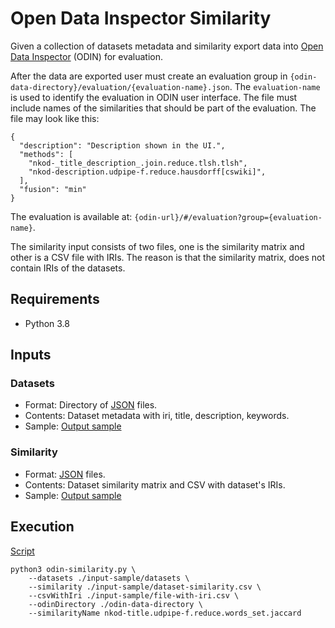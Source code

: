 # Open Data Inspector Similarity
Given a collection of datasets metadata and similarity export data into 
[Open Data Inspector](https://github.com/mff-uk/open-dataset-inspector) (ODIN)
for evaluation.  

After the data are exported user must create an evaluation group in 
```{odin-data-directory}/evaluation/{evaluation-name}.json```. 
The ```evaluation-name``` is used to identify the evaluation in ODIN 
user interface. The file must include names of the similarities that should be 
part of the evaluation. The file may look like this:
```
{
  "description": "Description shown in the UI.",
  "methods": [
    "nkod-_title_description_.join.reduce.tlsh.tlsh",
    "nkod-description.udpipe-f.reduce.hausdorff[cswiki]",
  ],
  "fusion": "min"
}
``` 

The evaluation is available at:
```{odin-url}/#/evaluation?group={evaluation-name}```.  

The similarity input consists of two files, one is the similarity matrix and 
other is a CSV file with IRIs. The reason is that the similarity matrix, 
does not contain IRIs of the datasets.

## Requirements
- Python 3.8

## Inputs

### Datasets
- Format: Directory of [JSON](https://www.json.org/) files.
- Contents: Dataset metadata with iri, title, description, keywords.
- Sample: [Output sample](output-sample/datasets.jsonl)

### Similarity
- Format: [JSON](https://www.json.org/) files.
- Contents: Dataset similarity matrix and CSV with dataset's IRIs.
- Sample: [Output sample](output-sample/datasets.jsonl)

## Execution
[Script](script)
```shell
python3 odin-similarity.py \
    --datasets ./input-sample/datasets \
    --similarity ./input-sample/dataset-similarity.csv \
    --csvWithIri ./input-sample/file-with-iri.csv \
    --odinDirectory ./odin-data-directory \ 
    --similarityName nkod-title.udpipe-f.reduce.words_set.jaccard
```
